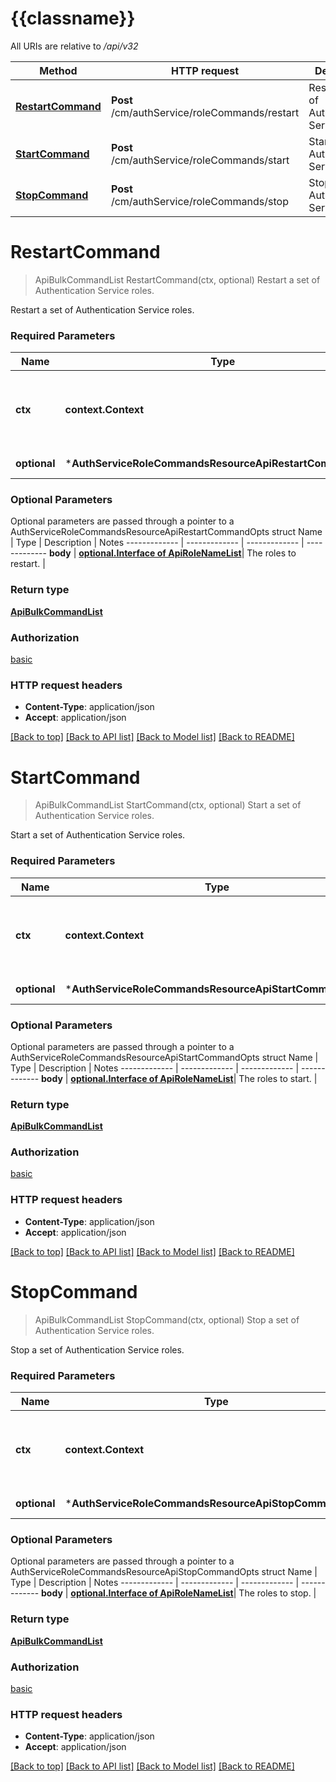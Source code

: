 # {{classname}}

All URIs are relative to */api/v32*

Method | HTTP request | Description
------------- | ------------- | -------------
[**RestartCommand**](AuthServiceRoleCommandsResourceApi.md#RestartCommand) | **Post** /cm/authService/roleCommands/restart | Restart a set of Authentication Service roles.
[**StartCommand**](AuthServiceRoleCommandsResourceApi.md#StartCommand) | **Post** /cm/authService/roleCommands/start | Start a set of Authentication Service roles.
[**StopCommand**](AuthServiceRoleCommandsResourceApi.md#StopCommand) | **Post** /cm/authService/roleCommands/stop | Stop a set of Authentication Service roles.

# **RestartCommand**
> ApiBulkCommandList RestartCommand(ctx, optional)
Restart a set of Authentication Service roles.

Restart a set of Authentication Service roles.

### Required Parameters

Name | Type | Description  | Notes
------------- | ------------- | ------------- | -------------
 **ctx** | **context.Context** | context for authentication, logging, cancellation, deadlines, tracing, etc.
 **optional** | ***AuthServiceRoleCommandsResourceApiRestartCommandOpts** | optional parameters | nil if no parameters

### Optional Parameters
Optional parameters are passed through a pointer to a AuthServiceRoleCommandsResourceApiRestartCommandOpts struct
Name | Type | Description  | Notes
------------- | ------------- | ------------- | -------------
 **body** | [**optional.Interface of ApiRoleNameList**](ApiRoleNameList.md)| The roles to restart. | 

### Return type

[**ApiBulkCommandList**](ApiBulkCommandList.md)

### Authorization

[basic](../README.md#basic)

### HTTP request headers

 - **Content-Type**: application/json
 - **Accept**: application/json

[[Back to top]](#) [[Back to API list]](../README.md#documentation-for-api-endpoints) [[Back to Model list]](../README.md#documentation-for-models) [[Back to README]](../README.md)

# **StartCommand**
> ApiBulkCommandList StartCommand(ctx, optional)
Start a set of Authentication Service roles.

Start a set of Authentication Service roles.

### Required Parameters

Name | Type | Description  | Notes
------------- | ------------- | ------------- | -------------
 **ctx** | **context.Context** | context for authentication, logging, cancellation, deadlines, tracing, etc.
 **optional** | ***AuthServiceRoleCommandsResourceApiStartCommandOpts** | optional parameters | nil if no parameters

### Optional Parameters
Optional parameters are passed through a pointer to a AuthServiceRoleCommandsResourceApiStartCommandOpts struct
Name | Type | Description  | Notes
------------- | ------------- | ------------- | -------------
 **body** | [**optional.Interface of ApiRoleNameList**](ApiRoleNameList.md)| The roles to start. | 

### Return type

[**ApiBulkCommandList**](ApiBulkCommandList.md)

### Authorization

[basic](../README.md#basic)

### HTTP request headers

 - **Content-Type**: application/json
 - **Accept**: application/json

[[Back to top]](#) [[Back to API list]](../README.md#documentation-for-api-endpoints) [[Back to Model list]](../README.md#documentation-for-models) [[Back to README]](../README.md)

# **StopCommand**
> ApiBulkCommandList StopCommand(ctx, optional)
Stop a set of Authentication Service roles.

Stop a set of Authentication Service roles.

### Required Parameters

Name | Type | Description  | Notes
------------- | ------------- | ------------- | -------------
 **ctx** | **context.Context** | context for authentication, logging, cancellation, deadlines, tracing, etc.
 **optional** | ***AuthServiceRoleCommandsResourceApiStopCommandOpts** | optional parameters | nil if no parameters

### Optional Parameters
Optional parameters are passed through a pointer to a AuthServiceRoleCommandsResourceApiStopCommandOpts struct
Name | Type | Description  | Notes
------------- | ------------- | ------------- | -------------
 **body** | [**optional.Interface of ApiRoleNameList**](ApiRoleNameList.md)| The roles to stop. | 

### Return type

[**ApiBulkCommandList**](ApiBulkCommandList.md)

### Authorization

[basic](../README.md#basic)

### HTTP request headers

 - **Content-Type**: application/json
 - **Accept**: application/json

[[Back to top]](#) [[Back to API list]](../README.md#documentation-for-api-endpoints) [[Back to Model list]](../README.md#documentation-for-models) [[Back to README]](../README.md)

